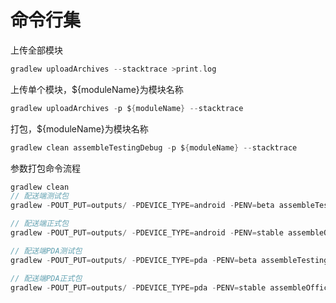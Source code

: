 
# 命令行集

上传全部模块
```gradle
gradlew uploadArchives --stacktrace >print.log
```

上传单个模块，${moduleName}为模块名称
```gradle
gradlew uploadArchives -p ${moduleName} --stacktrace
``` 

打包，${moduleName}为模块名称
```gradle
gradlew clean assembleTestingDebug -p ${moduleName} --stacktrace
```

参数打包命令流程
```gradle
gradlew clean 
// 配送端测试包
gradlew -POUT_PUT=outputs/ -PDEVICE_TYPE=android -PENV=beta assembleTestingDebug -p app_distribution 

// 配送端正式包
gradlew -POUT_PUT=outputs/ -PDEVICE_TYPE=android -PENV=stable assembleOfficialRelease -p app_distribution 

// 配送端PDA测试包
gradlew -POUT_PUT=outputs/ -PDEVICE_TYPE=pda -PENV=beta assembleTestingDebug -p app_distribution 

// 配送端PDA正式包
gradlew -POUT_PUT=outputs/ -PDEVICE_TYPE=pda -PENV=stable assembleOfficialRelease -p app_distribution 

```
